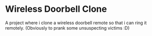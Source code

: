 # Wireless Doorbell Clone

A project where i clone a wireless doorbell remote so that i can ring it remotely.
(Obviously to prank some unsuspecting victims :D)